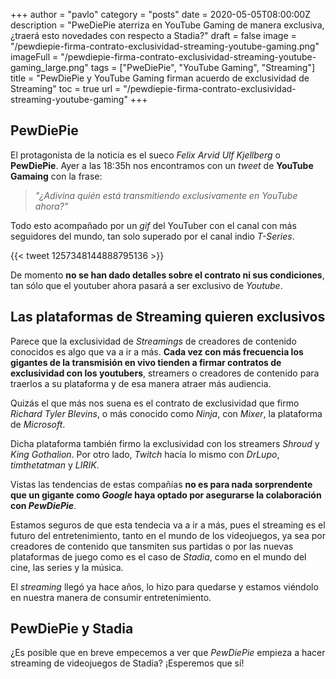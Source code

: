 +++
author = "pavlo"
category = "posts"
date = 2020-05-05T08:00:00Z
description = "PweDiePie aterriza en YouTube Gaming de manera exclusiva, ¿traerá esto novedades con respecto a Stadia?"
draft = false
image = "/pewdiepie-firma-contrato-exclusividad-streaming-youtube-gaming.png"
imageFull = "/pewdiepie-firma-contrato-exclusividad-streaming-youtube-gaming_large.png"
tags = ["PweDiePie", "YouTube Gaming", "Streaming"]
title = "PewDiePie y YouTube Gaming firman acuerdo de exclusividad de Streaming"
toc = true
url = "/pewdiepie-firma-contrato-exclusividad-streaming-youtube-gaming"
+++

## PewDiePie

El protagonista de la noticia es el sueco _Felix Arvid Ulf Kjellberg_ o **PewDiePie**. Ayer a las 18:35h nos encontramos con un _tweet_ de **YouTube Gamaing** con la frase:

> _"¿Adivina quién está transmitiendo exclusivamente en YouTube ahora?"_ 

Todo esto acompañado por un *gif* del YouTuber con el canal con más seguidores del mundo, tan solo superado por el canal indio _T-Series_.

<div class="u-twitter">
  {{< tweet 1257348144888795136 >}}
</div>

De momento **no se han dado detalles sobre el contrato ni sus condiciones**, tan sólo que el youtuber ahora pasará a ser exclusivo de _Youtube_.

## Las plataformas de Streaming quieren exclusivos

Parece que la exclusividad de _Streamings_ de creadores de contenido conocidos es algo que va a ir a más. **Cada vez con más frecuencia los gigantes de la transmisión en vivo tienden a firmar contratos de exclusividad con los youtubers**, streamers o creadores de contenido para traerlos a su plataforma y de esa manera atraer más audiencia. 

Quizás el que más nos suena es el contrato de exclusividad que firmo _Richard Tyler Blevins_, o más conocido como _Ninja_, con _Mixer_, la plataforma de _Microsoft_.

Dicha plataforma también firmo la exclusividad con los streamers _Shroud_ y _King Gothalion_. Por otro lado, _Twitch_ hacía lo mismo con _DrLupo_, _timthetatman_ y _LIRIK_.

Vistas las tendencias de estas compañías **no es para nada sorprendente que un gigante como _Google_ haya optado por asegurarse la colaboración con _PewDiePie_**.

Estamos seguros de que esta tendecia va a ir a más, pues el streaming es el futuro del entretenimiento, tanto en el mundo de los videojuegos, ya sea por creadores de contenido que tansmiten sus partidas o por las nuevas plataformas de juego como es el caso de _Stadia_, como en el mundo del cine, las series y la música.

El _streaming_ llegó ya hace años, lo hizo para quedarse y estamos viéndolo en nuestra manera de consumir entretenimiento.

## PewDiePie y Stadia

¿Es posible que en breve empecemos a ver que _PewDiePie_ empieza a hacer streaming de videojuegos de Stadia? ¡Esperemos que sí! 